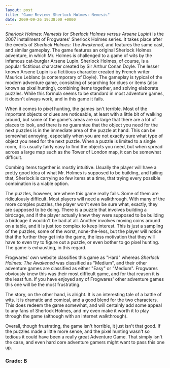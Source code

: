 ```yaml
---
layout: post
title: "Game Review: Sherlock Holmes: Nemesis"
date: 2009-09-26 19:38:00 +0000
---
```

<i>Sherlock Holmes: Nemesis</i> (or <i>Sherlock Holmes versus Arsene Lupin</i>) is the 2007 installment of Frogwares' Sherlock Holmes series. It takes place after the events of <i>Sherlock Holmes: The Awakened</i>, and features the same cast, and similar gameplay. The game features an original Sherlock Holmes adventure, in which Mr. Holmes is challenged to a game of wits by the infamous cat-burglar Arsene Lupin. Sherlock Holmes, of course, is a popular fictitious character created by Sir Arthur Conan Doyle. The lesser known Arsene Lupin is a fictitious character created by French writer Maurice Leblanc (a contemporary of Doyle). The gameplay is typical of the modern adventure game, consisting of searching for clues or items (also known as pixel hunting), combining items together, and solving elaborate puzzles. While this formula seems to be standard in most adventure games, it doesn't always work, and in this game it fails.

When it comes to pixel hunting, the games isn't terrible. Most of the important objects or clues are noticeable, at least with a little bit of walking around, but some of the game's areas are so large that there are a lot of places to look, and there is no guarantee that the object you need for the next puzzles is in the immediate area of the puzzle at hand. This can be somewhat annoying, especially when you are not exactly sure what type of object you need for the next puzzle. When a puzzle is limited to a single room, it is usually fairly easy to find the objects you need, but when spread across a large map such as the Tower of London map, it can be somewhat difficult.

Combing items together is mostly intuitive. Usually the player will have a pretty good idea of what Mr. Holmes is supposed to be building, and failing that, Sherlock is carrying so few items at a time, that trying every possible combination is a viable option.

The puzzles, however, are where this game really fails. Some of them are ridiculously difficult. Most players will need a walkthrough. With many of the more complex puzzles, the player won't even be sure what, exactly, they are supposed to be doing. There is a puzzle that involves building a birdcage, and if the player actually knew they were supposed to be building a birdcage it wouldn't be bad at all. Another involves moving coins around on a table, and it is just too complex to keep interest. This is just a sampling of the puzzles, some of the worst, none-the-less, but the player will notice that the further they get into the game, the less motivation that they will have to even try to figure out a puzzle, or even bother to go pixel hunting. The game is exhausting, in this regard.

Frogwares' own website classifies this game as "Hard" whereas <i>Sherlock Holmes: The Awakened</i> was classified as "Medium", and their other adventure games are classified as either "Easy" or "Medium". Frogwares obviously knew this was their most difficult game, and for that reason it is the least fun. If you have enjoyed any of Frogwares' other adventure games this one will be the most frustrating.

The story, on the other hand, is alright. It is an interesting tale of a battle of wits. It is dramatic and comical, and a good blend for the two characters. This does redeem the game somewhat, and will certainly add some appeal to any fans of Sherlock Holmes, and my even make it worth it to play through the game (although with an internet walkthrough).

Overall, though frustrating, the game isn't horrible, it just isn't that good. If the puzzles made a little more sense, and the pixel hunting wasn't so tedious it could have been a really great Adventure Game. That simply isn't the case, and even hard core adventure gamers might want to pass this one up.
<h3>Grade: B</h3>

